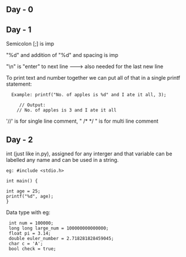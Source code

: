 ## Day - 0
## Day - 1
 Semicolon [;] is imp
 
 "%d" and addition of "%d" and spacing is imp
 
 "\n" is "enter" to next line ---> also needed for the last new line
 
 To print text and number together we can put all of that in a single printf statement:

      Example: printf("No. of apples is %d" and I ate it all, 3);

         // Output:
        // No. of apples is 3 and I ate it all
'//' is for single line comment, " /* */ " is for multi line comment

## Day - 2
int (just like in.py), assigned for any interger and that variable can be labelled any name and can be used in a string.

    eg: #include <stdio.h>

    int main() {
    
    int age = 25;
    printf("%d", age);
    }

Data type with eg:
   
     int num = 100000;
     long long large_num = 100000000000000;
     float pi = 3.14;
     double euler_number = 2.718281828459045;
     char c = 'A';
     bool check = true;
